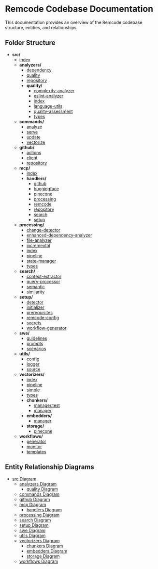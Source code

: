 # Remcode Codebase Documentation

This documentation provides an overview of the Remcode codebase structure, entities, and relationships.

## Folder Structure

- **src/**
  - [index](index.md)
  - **analyzers/**
    - [dependency](analyzers/dependency.md)
    - [quality](analyzers/quality.md)
    - [repository](analyzers/repository.md)
    - **quality/**
      - [complexity-analyzer](analyzers/quality/complexity-analyzer.md)
      - [eslint-analyzer](analyzers/quality/eslint-analyzer.md)
      - [index](analyzers/quality/index.md)
      - [language-utils](analyzers/quality/language-utils.md)
      - [quality-assessment](analyzers/quality/quality-assessment.md)
      - [types](analyzers/quality/types.md)
  - **commands/**
    - [analyze](commands/analyze.md)
    - [serve](commands/serve.md)
    - [update](commands/update.md)
    - [vectorize](commands/vectorize.md)
  - **github/**
    - [actions](github/actions.md)
    - [client](github/client.md)
    - [repository](github/repository.md)
  - **mcp/**
    - [index](mcp/index.md)
    - **handlers/**
      - [github](mcp/handlers/github.md)
      - [huggingface](mcp/handlers/huggingface.md)
      - [pinecone](mcp/handlers/pinecone.md)
      - [processing](mcp/handlers/processing.md)
      - [remcode](mcp/handlers/remcode.md)
      - [repository](mcp/handlers/repository.md)
      - [search](mcp/handlers/search.md)
      - [setup](mcp/handlers/setup.md)
  - **processing/**
    - [change-detector](processing/change-detector.md)
    - [enhanced-dependency-analyzer](processing/enhanced-dependency-analyzer.md)
    - [file-analyzer](processing/file-analyzer.md)
    - [incremental](processing/incremental.md)
    - [index](processing/index.md)
    - [pipeline](processing/pipeline.md)
    - [state-manager](processing/state-manager.md)
    - [types](processing/types.md)
  - **search/**
    - [context-extractor](search/context-extractor.md)
    - [query-processor](search/query-processor.md)
    - [semantic](search/semantic.md)
    - [similarity](search/similarity.md)
  - **setup/**
    - [detector](setup/detector.md)
    - [initializer](setup/initializer.md)
    - [prerequisites](setup/prerequisites.md)
    - [remcode-config](setup/remcode-config.md)
    - [secrets](setup/secrets.md)
    - [workflow-generator](setup/workflow-generator.md)
  - **swe/**
    - [guidelines](swe/guidelines.md)
    - [prompts](swe/prompts.md)
    - [scenarios](swe/scenarios.md)
  - **utils/**
    - [config](utils/config.md)
    - [logger](utils/logger.md)
    - [source](utils/source.md)
  - **vectorizers/**
    - [index](vectorizers/index.md)
    - [pipeline](vectorizers/pipeline.md)
    - [simple](vectorizers/simple.md)
    - [types](vectorizers/types.md)
    - **chunkers/**
      - [manager.test](vectorizers/chunkers/manager.test.md)
      - [manager](vectorizers/chunkers/manager.md)
    - **embedders/**
      - [manager](vectorizers/embedders/manager.md)
    - **storage/**
      - [pinecone](vectorizers/storage/pinecone.md)
  - **workflows/**
    - [generator](workflows/generator.md)
    - [monitor](workflows/monitor.md)
    - [templates](workflows/templates.md)

## Entity Relationship Diagrams

- [src Diagram](diagrams/src.md)
  - [analyzers Diagram](diagrams/analyzers.md)
    - [quality Diagram](diagrams/analyzers/quality.md)
  - [commands Diagram](diagrams/commands.md)
  - [github Diagram](diagrams/github.md)
  - [mcp Diagram](diagrams/mcp.md)
    - [handlers Diagram](diagrams/mcp/handlers.md)
  - [processing Diagram](diagrams/processing.md)
  - [search Diagram](diagrams/search.md)
  - [setup Diagram](diagrams/setup.md)
  - [swe Diagram](diagrams/swe.md)
  - [utils Diagram](diagrams/utils.md)
  - [vectorizers Diagram](diagrams/vectorizers.md)
    - [chunkers Diagram](diagrams/vectorizers/chunkers.md)
    - [embedders Diagram](diagrams/vectorizers/embedders.md)
    - [storage Diagram](diagrams/vectorizers/storage.md)
  - [workflows Diagram](diagrams/workflows.md)
